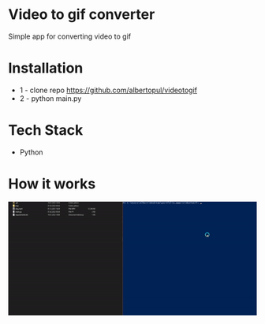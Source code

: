 # Video to gif converter

Simple app for converting video to gif

# Installation
* 1 - clone repo https://github.com/albertopul/videotogif
* 2 - python main.py

# Tech Stack
* Python

# How it works
<img src="./videotogif.gif">  
